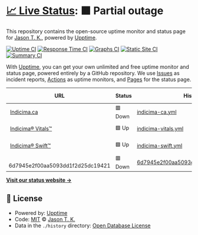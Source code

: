 # [📈 Live Status](https://vitals.indicima.ca): <!--live status--> **🟧 Partial outage**

This repository contains the open-source uptime monitor and status page for [Jason T. K.](https://indicima.ca), powered by [Upptime](https://github.com/upptime/upptime).

[![Uptime CI](https://github.com/indicima/vitals.indicima.ca/workflows/Uptime%20CI/badge.svg)](https://github.com/indicima/vitals.indicima.ca/actions?query=workflow%3A%22Uptime+CI%22)
[![Response Time CI](https://github.com/indicima/vitals.indicima.ca/workflows/Response%20Time%20CI/badge.svg)](https://github.com/indicima/vitals.indicima.ca/actions?query=workflow%3A%22Response+Time+CI%22)
[![Graphs CI](https://github.com/indicima/vitals.indicima.ca/workflows/Graphs%20CI/badge.svg)](https://github.com/indicima/vitals.indicima.ca/actions?query=workflow%3A%22Graphs+CI%22)
[![Static Site CI](https://github.com/indicima/vitals.indicima.ca/workflows/Static%20Site%20CI/badge.svg)](https://github.com/indicima/vitals.indicima.ca/actions?query=workflow%3A%22Static+Site+CI%22)
[![Summary CI](https://github.com/indicima/vitals.indicima.ca/workflows/Summary%20CI/badge.svg)](https://github.com/indicima/vitals.indicima.ca/actions?query=workflow%3A%22Summary+CI%22)

With [Upptime](https://upptime.js.org), you can get your own unlimited and free uptime monitor and status page, powered entirely by a GitHub repository. We use [Issues](https://github.com/indicima/vitals.indicima.ca/issues) as incident reports, [Actions](https://github.com/indicima/vitals.indicima.ca/actions) as uptime monitors, and [Pages](https://vitals.indicima.ca) for the status page.

<!--start: status pages-->
<!-- This summary is generated by Upptime (https://github.com/upptime/upptime) -->
<!-- Do not edit this manually, your changes will be overwritten -->
<!-- prettier-ignore -->
| URL | Status | History | Response Time | Uptime |
| --- | ------ | ------- | ------------- | ------ |
| <img alt="" src="https://icons.duckduckgo.com/ip3/indicima.ca.ico" height="13"> [Indicima.ca](https://indicima.ca) | 🟥 Down | [indicima-ca.yml](https://github.com/indicima/vitals.indicima.ca/commits/HEAD/history/indicima-ca.yml) | <details><summary><img alt="Response time graph" src="./graphs/indicima-ca/response-time-week.png" height="20"> 471ms</summary><br><a href="https://vitals.indicima.ca/history/indicima-ca"><img alt="Response time 471" src="https://img.shields.io/endpoint?url=https%3A%2F%2Fraw.githubusercontent.com%2Findicima%2Fvitals.indicima.ca%2FHEAD%2Fapi%2Findicima-ca%2Fresponse-time.json"></a><br><a href="https://vitals.indicima.ca/history/indicima-ca"><img alt="24-hour response time 471" src="https://img.shields.io/endpoint?url=https%3A%2F%2Fraw.githubusercontent.com%2Findicima%2Fvitals.indicima.ca%2FHEAD%2Fapi%2Findicima-ca%2Fresponse-time-day.json"></a><br><a href="https://vitals.indicima.ca/history/indicima-ca"><img alt="7-day response time 471" src="https://img.shields.io/endpoint?url=https%3A%2F%2Fraw.githubusercontent.com%2Findicima%2Fvitals.indicima.ca%2FHEAD%2Fapi%2Findicima-ca%2Fresponse-time-week.json"></a><br><a href="https://vitals.indicima.ca/history/indicima-ca"><img alt="30-day response time 471" src="https://img.shields.io/endpoint?url=https%3A%2F%2Fraw.githubusercontent.com%2Findicima%2Fvitals.indicima.ca%2FHEAD%2Fapi%2Findicima-ca%2Fresponse-time-month.json"></a><br><a href="https://vitals.indicima.ca/history/indicima-ca"><img alt="1-year response time 471" src="https://img.shields.io/endpoint?url=https%3A%2F%2Fraw.githubusercontent.com%2Findicima%2Fvitals.indicima.ca%2FHEAD%2Fapi%2Findicima-ca%2Fresponse-time-year.json"></a></details> | <details><summary><a href="https://vitals.indicima.ca/history/indicima-ca">100.00%</a></summary><a href="https://vitals.indicima.ca/history/indicima-ca"><img alt="All-time uptime 100.00%" src="https://img.shields.io/endpoint?url=https%3A%2F%2Fraw.githubusercontent.com%2Findicima%2Fvitals.indicima.ca%2FHEAD%2Fapi%2Findicima-ca%2Fuptime.json"></a><br><a href="https://vitals.indicima.ca/history/indicima-ca"><img alt="24-hour uptime 100.00%" src="https://img.shields.io/endpoint?url=https%3A%2F%2Fraw.githubusercontent.com%2Findicima%2Fvitals.indicima.ca%2FHEAD%2Fapi%2Findicima-ca%2Fuptime-day.json"></a><br><a href="https://vitals.indicima.ca/history/indicima-ca"><img alt="7-day uptime 100.00%" src="https://img.shields.io/endpoint?url=https%3A%2F%2Fraw.githubusercontent.com%2Findicima%2Fvitals.indicima.ca%2FHEAD%2Fapi%2Findicima-ca%2Fuptime-week.json"></a><br><a href="https://vitals.indicima.ca/history/indicima-ca"><img alt="30-day uptime 100.00%" src="https://img.shields.io/endpoint?url=https%3A%2F%2Fraw.githubusercontent.com%2Findicima%2Fvitals.indicima.ca%2FHEAD%2Fapi%2Findicima-ca%2Fuptime-month.json"></a><br><a href="https://vitals.indicima.ca/history/indicima-ca"><img alt="1-year uptime 100.00%" src="https://img.shields.io/endpoint?url=https%3A%2F%2Fraw.githubusercontent.com%2Findicima%2Fvitals.indicima.ca%2FHEAD%2Fapi%2Findicima-ca%2Fuptime-year.json"></a></details>
| <img alt="" src="https://icons.duckduckgo.com/ip3/vitals.indicima.ca.ico" height="13"> [Indicima® Vitals™](https://vitals.indicima.ca) | 🟩 Up | [indicima-vitals.yml](https://github.com/indicima/vitals.indicima.ca/commits/HEAD/history/indicima-vitals.yml) | <details><summary><img alt="Response time graph" src="./graphs/indicima-vitals/response-time-week.png" height="20"> 95ms</summary><br><a href="https://vitals.indicima.ca/history/indicima-vitals"><img alt="Response time 95" src="https://img.shields.io/endpoint?url=https%3A%2F%2Fraw.githubusercontent.com%2Findicima%2Fvitals.indicima.ca%2FHEAD%2Fapi%2Findicima-vitals%2Fresponse-time.json"></a><br><a href="https://vitals.indicima.ca/history/indicima-vitals"><img alt="24-hour response time 95" src="https://img.shields.io/endpoint?url=https%3A%2F%2Fraw.githubusercontent.com%2Findicima%2Fvitals.indicima.ca%2FHEAD%2Fapi%2Findicima-vitals%2Fresponse-time-day.json"></a><br><a href="https://vitals.indicima.ca/history/indicima-vitals"><img alt="7-day response time 95" src="https://img.shields.io/endpoint?url=https%3A%2F%2Fraw.githubusercontent.com%2Findicima%2Fvitals.indicima.ca%2FHEAD%2Fapi%2Findicima-vitals%2Fresponse-time-week.json"></a><br><a href="https://vitals.indicima.ca/history/indicima-vitals"><img alt="30-day response time 95" src="https://img.shields.io/endpoint?url=https%3A%2F%2Fraw.githubusercontent.com%2Findicima%2Fvitals.indicima.ca%2FHEAD%2Fapi%2Findicima-vitals%2Fresponse-time-month.json"></a><br><a href="https://vitals.indicima.ca/history/indicima-vitals"><img alt="1-year response time 95" src="https://img.shields.io/endpoint?url=https%3A%2F%2Fraw.githubusercontent.com%2Findicima%2Fvitals.indicima.ca%2FHEAD%2Fapi%2Findicima-vitals%2Fresponse-time-year.json"></a></details> | <details><summary><a href="https://vitals.indicima.ca/history/indicima-vitals">100.00%</a></summary><a href="https://vitals.indicima.ca/history/indicima-vitals"><img alt="All-time uptime 100.00%" src="https://img.shields.io/endpoint?url=https%3A%2F%2Fraw.githubusercontent.com%2Findicima%2Fvitals.indicima.ca%2FHEAD%2Fapi%2Findicima-vitals%2Fuptime.json"></a><br><a href="https://vitals.indicima.ca/history/indicima-vitals"><img alt="24-hour uptime 100.00%" src="https://img.shields.io/endpoint?url=https%3A%2F%2Fraw.githubusercontent.com%2Findicima%2Fvitals.indicima.ca%2FHEAD%2Fapi%2Findicima-vitals%2Fuptime-day.json"></a><br><a href="https://vitals.indicima.ca/history/indicima-vitals"><img alt="7-day uptime 100.00%" src="https://img.shields.io/endpoint?url=https%3A%2F%2Fraw.githubusercontent.com%2Findicima%2Fvitals.indicima.ca%2FHEAD%2Fapi%2Findicima-vitals%2Fuptime-week.json"></a><br><a href="https://vitals.indicima.ca/history/indicima-vitals"><img alt="30-day uptime 100.00%" src="https://img.shields.io/endpoint?url=https%3A%2F%2Fraw.githubusercontent.com%2Findicima%2Fvitals.indicima.ca%2FHEAD%2Fapi%2Findicima-vitals%2Fuptime-month.json"></a><br><a href="https://vitals.indicima.ca/history/indicima-vitals"><img alt="1-year uptime 100.00%" src="https://img.shields.io/endpoint?url=https%3A%2F%2Fraw.githubusercontent.com%2Findicima%2Fvitals.indicima.ca%2FHEAD%2Fapi%2Findicima-vitals%2Fuptime-year.json"></a></details>
| <img alt="" src="https://icons.duckduckgo.com/ip3/null.ico" height="13"> [Indicima® Swift™](swift.indicima.ca) | 🟩 Up | [indicima-swift.yml](https://github.com/indicima/vitals.indicima.ca/commits/HEAD/history/indicima-swift.yml) | <details><summary><img alt="Response time graph" src="./graphs/indicima-swift/response-time-week.png" height="20"> 62ms</summary><br><a href="https://vitals.indicima.ca/history/indicima-swift"><img alt="Response time 62" src="https://img.shields.io/endpoint?url=https%3A%2F%2Fraw.githubusercontent.com%2Findicima%2Fvitals.indicima.ca%2FHEAD%2Fapi%2Findicima-swift%2Fresponse-time.json"></a><br><a href="https://vitals.indicima.ca/history/indicima-swift"><img alt="24-hour response time 62" src="https://img.shields.io/endpoint?url=https%3A%2F%2Fraw.githubusercontent.com%2Findicima%2Fvitals.indicima.ca%2FHEAD%2Fapi%2Findicima-swift%2Fresponse-time-day.json"></a><br><a href="https://vitals.indicima.ca/history/indicima-swift"><img alt="7-day response time 62" src="https://img.shields.io/endpoint?url=https%3A%2F%2Fraw.githubusercontent.com%2Findicima%2Fvitals.indicima.ca%2FHEAD%2Fapi%2Findicima-swift%2Fresponse-time-week.json"></a><br><a href="https://vitals.indicima.ca/history/indicima-swift"><img alt="30-day response time 62" src="https://img.shields.io/endpoint?url=https%3A%2F%2Fraw.githubusercontent.com%2Findicima%2Fvitals.indicima.ca%2FHEAD%2Fapi%2Findicima-swift%2Fresponse-time-month.json"></a><br><a href="https://vitals.indicima.ca/history/indicima-swift"><img alt="1-year response time 62" src="https://img.shields.io/endpoint?url=https%3A%2F%2Fraw.githubusercontent.com%2Findicima%2Fvitals.indicima.ca%2FHEAD%2Fapi%2Findicima-swift%2Fresponse-time-year.json"></a></details> | <details><summary><a href="https://vitals.indicima.ca/history/indicima-swift">100.00%</a></summary><a href="https://vitals.indicima.ca/history/indicima-swift"><img alt="All-time uptime 100.00%" src="https://img.shields.io/endpoint?url=https%3A%2F%2Fraw.githubusercontent.com%2Findicima%2Fvitals.indicima.ca%2FHEAD%2Fapi%2Findicima-swift%2Fuptime.json"></a><br><a href="https://vitals.indicima.ca/history/indicima-swift"><img alt="24-hour uptime 100.00%" src="https://img.shields.io/endpoint?url=https%3A%2F%2Fraw.githubusercontent.com%2Findicima%2Fvitals.indicima.ca%2FHEAD%2Fapi%2Findicima-swift%2Fuptime-day.json"></a><br><a href="https://vitals.indicima.ca/history/indicima-swift"><img alt="7-day uptime 100.00%" src="https://img.shields.io/endpoint?url=https%3A%2F%2Fraw.githubusercontent.com%2Findicima%2Fvitals.indicima.ca%2FHEAD%2Fapi%2Findicima-swift%2Fuptime-week.json"></a><br><a href="https://vitals.indicima.ca/history/indicima-swift"><img alt="30-day uptime 100.00%" src="https://img.shields.io/endpoint?url=https%3A%2F%2Fraw.githubusercontent.com%2Findicima%2Fvitals.indicima.ca%2FHEAD%2Fapi%2Findicima-swift%2Fuptime-month.json"></a><br><a href="https://vitals.indicima.ca/history/indicima-swift"><img alt="1-year uptime 100.00%" src="https://img.shields.io/endpoint?url=https%3A%2F%2Fraw.githubusercontent.com%2Findicima%2Fvitals.indicima.ca%2FHEAD%2Fapi%2Findicima-swift%2Fuptime-year.json"></a></details>
| <img alt="" src="https://icons.duckduckgo.com/ip3/null.ico" height="13"> 6d7945e2f00aa5093dd1f2d25dc19421 | 🟥 Down | [6d7945e2f00aa5093dd1f2d25dc19421.yml](https://github.com/indicima/vitals.indicima.ca/commits/HEAD/history/6d7945e2f00aa5093dd1f2d25dc19421.yml) | <details><summary><img alt="Response time graph" src="./graphs/6d7945e2f00aa5093dd1f2d25dc19421/response-time-week.png" height="20"> 0ms</summary><br><a href="https://vitals.indicima.ca/history/6d7945e2f00aa5093dd1f2d25dc19421"><img alt="Response time 0" src="https://img.shields.io/endpoint?url=https%3A%2F%2Fraw.githubusercontent.com%2Findicima%2Fvitals.indicima.ca%2FHEAD%2Fapi%2F6d7945e2f00aa5093dd1f2d25dc19421%2Fresponse-time.json"></a><br><a href="https://vitals.indicima.ca/history/6d7945e2f00aa5093dd1f2d25dc19421"><img alt="24-hour response time 0" src="https://img.shields.io/endpoint?url=https%3A%2F%2Fraw.githubusercontent.com%2Findicima%2Fvitals.indicima.ca%2FHEAD%2Fapi%2F6d7945e2f00aa5093dd1f2d25dc19421%2Fresponse-time-day.json"></a><br><a href="https://vitals.indicima.ca/history/6d7945e2f00aa5093dd1f2d25dc19421"><img alt="7-day response time 0" src="https://img.shields.io/endpoint?url=https%3A%2F%2Fraw.githubusercontent.com%2Findicima%2Fvitals.indicima.ca%2FHEAD%2Fapi%2F6d7945e2f00aa5093dd1f2d25dc19421%2Fresponse-time-week.json"></a><br><a href="https://vitals.indicima.ca/history/6d7945e2f00aa5093dd1f2d25dc19421"><img alt="30-day response time 0" src="https://img.shields.io/endpoint?url=https%3A%2F%2Fraw.githubusercontent.com%2Findicima%2Fvitals.indicima.ca%2FHEAD%2Fapi%2F6d7945e2f00aa5093dd1f2d25dc19421%2Fresponse-time-month.json"></a><br><a href="https://vitals.indicima.ca/history/6d7945e2f00aa5093dd1f2d25dc19421"><img alt="1-year response time 0" src="https://img.shields.io/endpoint?url=https%3A%2F%2Fraw.githubusercontent.com%2Findicima%2Fvitals.indicima.ca%2FHEAD%2Fapi%2F6d7945e2f00aa5093dd1f2d25dc19421%2Fresponse-time-year.json"></a></details> | <details><summary><a href="https://vitals.indicima.ca/history/6d7945e2f00aa5093dd1f2d25dc19421">100.00%</a></summary><a href="https://vitals.indicima.ca/history/6d7945e2f00aa5093dd1f2d25dc19421"><img alt="All-time uptime 100.00%" src="https://img.shields.io/endpoint?url=https%3A%2F%2Fraw.githubusercontent.com%2Findicima%2Fvitals.indicima.ca%2FHEAD%2Fapi%2F6d7945e2f00aa5093dd1f2d25dc19421%2Fuptime.json"></a><br><a href="https://vitals.indicima.ca/history/6d7945e2f00aa5093dd1f2d25dc19421"><img alt="24-hour uptime 100.00%" src="https://img.shields.io/endpoint?url=https%3A%2F%2Fraw.githubusercontent.com%2Findicima%2Fvitals.indicima.ca%2FHEAD%2Fapi%2F6d7945e2f00aa5093dd1f2d25dc19421%2Fuptime-day.json"></a><br><a href="https://vitals.indicima.ca/history/6d7945e2f00aa5093dd1f2d25dc19421"><img alt="7-day uptime 100.00%" src="https://img.shields.io/endpoint?url=https%3A%2F%2Fraw.githubusercontent.com%2Findicima%2Fvitals.indicima.ca%2FHEAD%2Fapi%2F6d7945e2f00aa5093dd1f2d25dc19421%2Fuptime-week.json"></a><br><a href="https://vitals.indicima.ca/history/6d7945e2f00aa5093dd1f2d25dc19421"><img alt="30-day uptime 100.00%" src="https://img.shields.io/endpoint?url=https%3A%2F%2Fraw.githubusercontent.com%2Findicima%2Fvitals.indicima.ca%2FHEAD%2Fapi%2F6d7945e2f00aa5093dd1f2d25dc19421%2Fuptime-month.json"></a><br><a href="https://vitals.indicima.ca/history/6d7945e2f00aa5093dd1f2d25dc19421"><img alt="1-year uptime 100.00%" src="https://img.shields.io/endpoint?url=https%3A%2F%2Fraw.githubusercontent.com%2Findicima%2Fvitals.indicima.ca%2FHEAD%2Fapi%2F6d7945e2f00aa5093dd1f2d25dc19421%2Fuptime-year.json"></a></details>

<!--end: status pages-->

[**Visit our status website →**](https://vitals.indicima.ca)

## 📄 License

- Powered by: [Upptime](https://github.com/upptime/upptime)
- Code: [MIT](./LICENSE) © [Jason T. K.](https://indicima.ca)
- Data in the `./history` directory: [Open Database License](https://opendatacommons.org/licenses/odbl/1-0/)
